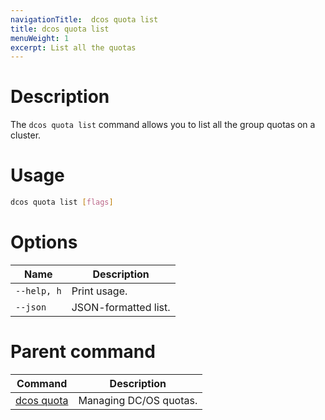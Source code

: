 ```yaml
---
navigationTitle:  dcos quota list
title: dcos quota list
menuWeight: 1
excerpt: List all the quotas
---
```



# Description

The `dcos quota list` command allows you to list all the group quotas on a cluster.

# Usage

```bash
dcos quota list [flags]
```

# Options

| Name |  Description |
|---------|-------------|
| `--help, h`     | Print usage. |
| `--json`   |   JSON-formatted list. |

# Parent command

| Command | Description |
|---------|-------------|
| [dcos quota](/mesosphere/dcos/2.0/cli/command-reference/dcos-quota/)   | Managing DC/OS quotas. |
